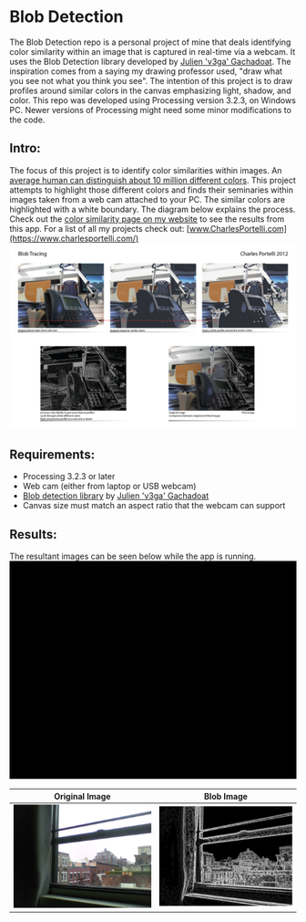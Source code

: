 # Blob Detection

The Blob Detection repo is a personal project of mine that deals identifying color similarity within an image that is captured in real-time via a webcam. It uses the Blob Detection library developed by [Julien &#39;v3ga&#39; Gachadoat](http://www.v3ga.net/blog2/). The inspiration comes from a saying my drawing professor used, &quot;draw what you see not what you think you see&quot;. The intention of this project is to draw profiles around similar colors in the canvas emphasizing light, shadow, and color. This repo was developed using Processing version 3.2.3, on Windows PC. Newer versions of Processing might need some minor modifications to the code.

## Intro:

The focus of this project is to identify color similarities within images. An [average human can distinguish about 10 million different colors](https://en.wikipedia.org/wiki/Color_vision). This project attempts to highlight those different colors and finds their seminaries within images taken from a web cam attached to your PC. The similar colors are highlighted with a white boundary. The diagram below explains the process. Check out the  [color similarity page on my website](https://www.charlesportelli.com/play-1/#/color-sampling/) to see the results from this app. For a list of all my projects check out:  [www.CharlesPortelli.com](https://www.charlesportelli.com/)
![Process Diagram](https://github.com/Crashnorun/Blob_Image_03/blob/master/Diagrams/Desription_01-01-01.jpg)

## Requirements:

- Processing 3.2.3 or later
- Web cam (either from laptop or USB webcam)
- [Blob detection library](https://processing.org/reference/libraries/) by [Julien &#39;v3ga&#39; Gachadoat](http://www.v3ga.net/blog2/)
- Canvas size must match an aspect ratio that the webcam can support

## Results:

The resultant images can be seen below while the app is running.
![Blob Gif](https://github.com/Crashnorun/Blob_Image_03/blob/master/Example%20Images/Blob_Tracing_02.gif)

Original Image       | Blob Image
:--------------------:|:--------------------:
![Original Image](https://github.com/Crashnorun/Blob_Image_03/blob/master/Example%20Images/22.jpg) | ![Blob Image](https://github.com/Crashnorun/Blob_Image_03/blob/master/Example%20Images/Image_12.jpg)

